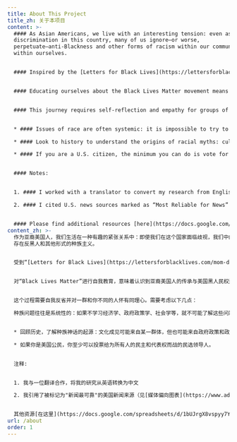 ```yaml
---
title: About This Project
title_zh: 关于本项目
content: >-
  #### As Asian Americans, we live with an interesting tension: even as we face
  discrimination in this country, many of us ignore—or worse,
  perpetuate—anti-Blackness and other forms of racism within our communities and
  within ourselves.


  #### Inspired by the [Letters for Black Lives](https://lettersforblacklives.com/mom-dad-uncle-auntie-grandfather-grandmother-family-c7525176ed14) project, I wanted a resource that communicated the intention behind the Black Lives Matter movement, but also dug deeper to examine where the stereotypes and biases in our community come from. I created this site to summarize some of those complex socioeconomic concepts in a more accessible, factual way.


  #### Educating ourselves about the Black Lives Matter movement means recognizing how intertwined the Asian American legacy is with that of Black civil rights movements in America. And, educating ourselves means fighting for our own civil rights, the future of civic engagement, and intergenerational dialogue.


  #### This journey requires self-reflection and empathy for groups of people who are not like you. A few things to consider:


  * #### Issues of race are often systemic: it is impossible to try to untangle any one of these issues without also learning about economics, government policies, sociology, and so on.

  * #### Look to history to understand the origins of racial myths: cultural stereotypes can come from groups of people, but it can also come from government policies and politics.

  * #### If you are a U.S. citizen, the minimum you can do is vote for elected leaders who fight for democracy and representation for all.


  #### Notes:


  1. #### I worked with a translator to convert my research from English to Chinese.

  2. #### I cited U.S. news sources marked as “Most Reliable for News” (see [the Media Bias Chart](https://www.adfontesmedia.com/interactive-media-bias-chart/)). In today’s era of disinformation, these sources provide more objective, trusted reporting. Images sourced from Creative Commons.


  #### Please find additional resources [here](https://docs.google.com/spreadsheets/d/1bUJrgX8vspyy7YttiEC2vD0DawrpPYiZs94V0ov7qZQ/htmlview).
content_zh: >-
  作为亚裔美国人，我们生活在一种有趣的紧张关系中：即使我们在这个国家面临歧视，我们中的许多人也会忽视 - 或者更糟糕的是，在我们的社区和我们自己内部 -
  存在反黑人和其他形式的种族主义。


  受到“[Letters for Black Lives](https://lettersforblacklives.com/mom-dad-uncle-auntie-grandfather-grandmother-family-c7525176ed14)”项目的启发，我希望获得一种资源，传达“Black Lives Matter”背后的意图，但同时更深入地研究我们社区中陈旧的定型观念和偏见。我创建此站点的目的是为了以一种更容易理解、更真实的方式总结一些复杂的社会经济概念。


  对“Black Lives Matter”进行自我教育，意味着认识到亚裔美国人的传承与美国黑人民权运动是多么交织在一起。而且，自我教育意味着为我们自己的公民权利、公民参与的未来和代际对话而战。


  这个过程需要自我反省并对一群和你不同的人怀有同理心。需要考虑以下几点：

  种族问题往往是系统性的：如果不学习经济学、政府政策学、社会学等，就不可能了解这些问题中的任何一个。


  * 回顾历史，了解种族神话的起源：文化成见可能来自某一群体，但也可能来自政府政策和政治。

  * 如果你是美国公民，你至少可以投票给为所有人的民主和代表权而战的民选领导人。


  注释:


  1. 我与一位翻译合作，将我的研究从英语转换为中文

  2. 我引用了被标记为"新闻最可靠"的美国新闻来源（见[媒体偏向图表](https://www.adfontesmedia.com/interactive-media-bias-chart/)）。在当今充斥着虚假信息的时代，这些来源提供了更客观、更值得信赖的报告。


  其他资源[在这里](https://docs.google.com/spreadsheets/d/1bUJrgX8vspyy7YttiEC2vD0DawrpPYiZs94V0ov7qZQ/htmlview)
url: /about
order: 1
---
```

